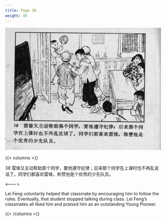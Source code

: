 ```yaml
---
title: Page 38
weight: 45
---
```


![leifeng page](./../../images/leifeng/seifert0522_lf_0046_0.jpg)

{{< columns >}}

38 雷锋又主动帮助那个同学，要他遵守纪律；后来那个同学在上课时也不再乱说话了。同学们都喜欢雷锋，称赞他是个优秀的少先队员。

<--->

Lei Feng voluntarily helped that classmate by encouraging him to follow the rules. Eventually, that student stopped talking during class. Lei Feng’s classmates all liked him and praised him as an outstanding Young Pioneer.

{{< /columns >}}
